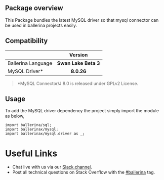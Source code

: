 ## Package overview

This Package bundles the latest MySQL driver so that mysql connector can be used in ballerina projects easily.

## Compatibility

| | Version |
|:---|:---:|
|Ballerina Language | **Swan Lake Beta 3** |
|MySQL Driver* | **8.0.26** |

> *MySQL Connector/J 8.0 is released under GPLv2 License.

## Usage

To add the MySQL driver dependency the project simply import the module as below,

```ballerina
import ballerina/sql;
import ballerinax/mysql;
import ballerinax/mysql.driver as _;
```

# Useful Links
* Chat live with us via our [Slack channel](https://ballerina.io/community/slack/).
* Post all technical questions on Stack Overflow with the [#ballerina](https://stackoverflow.com/questions/tagged/ballerina) tag.
